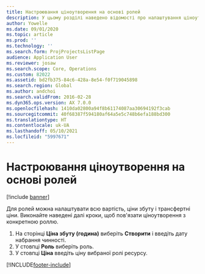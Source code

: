 ```yaml
---
title: Настроювання ціноутворення на основі ролей
description: У цьому розділі наведено відомості про налаштування ціноутворення для конкретних ролей.
author: Yowelle
ms.date: 09/01/2020
ms.topic: article
ms.prod: ''
ms.technology: ''
ms.search.form: ProjProjectsListPage
audience: Application User
ms.reviewer: josaw
ms.search.scope: Core, Operations
ms.custom: 82022
ms.assetid: bd2fb375-84c6-428a-8e54-f0f719045898
ms.search.region: Global
ms.author: andchoi
ms.search.validFrom: 2016-02-28
ms.dyn365.ops.version: AX 7.0.0
ms.openlocfilehash: 1410da02800a94f8b61174087aa30694192f3cab
ms.sourcegitcommit: 40f68387f594180af64a5e5c748b6efa188bd300
ms.translationtype: HT
ms.contentlocale: uk-UA
ms.lasthandoff: 05/10/2021
ms.locfileid: "5997671"
---
```

# <a name="set-up-role-based-pricing"></a>Настроювання ціноутворення на основі ролей

[!include [banner](../includes/banner.md)]

Для ролей можна налаштувати всю вартість, ціни збуту і трансфертні ціни. Виконайте наведені далі кроки, щоб пов'язати ціноутворення з конкретною роллю.

1. На сторінці **Ціна збуту (година)** виберіть **Створити** і введіть дату набрання чинності.
2. У стовпці **Роль** виберіть роль.
3. У стовпці **Ціна** введіть ціну вибраної ролі ресурсу.


[!INCLUDE[footer-include](../includes/footer-banner.md)]